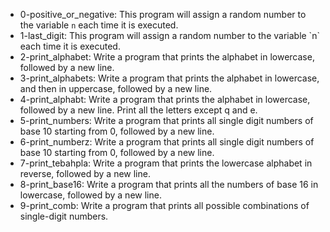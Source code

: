 - 0-positive_or_negative: This program will assign a random number to the variable `n` each time it is executed.
- 1-last_digit: This program will assign a random number to the variable \`n\` each time it is executed.
- 2-print_alphabet: Write a program that prints the alphabet in lowercase, followed by a new line.
- 3-print_alphabets: Write a program that prints the alphabet in lowercase, and then in uppercase, followed by a new line.
- 4-print_alphabt: Write a program that prints the alphabet in lowercase, followed by a new line. Print all the letters except q and e.
- 5-print_numbers: Write a program that prints all single digit numbers of base 10 starting from 0, followed by a new line.
- 6-print_numberz: Write a program that prints all single digit numbers of base 10 starting from 0, followed by a new line.
- 7-print_tebahpla: Write a program that prints the lowercase alphabet in reverse, followed by a new line.
- 8-print_base16: Write a program that prints all the numbers of base 16 in lowercase, followed by a new line.
- 9-print_comb: Write a program that prints all possible combinations of single-digit numbers.
